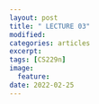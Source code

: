 ```yaml
---
layout: post
title: " LECTURE 03"
modified:
categories: articles
excerpt:
tags: [CS229n]
image:
  feature:
date: 2022-02-25
---
```


